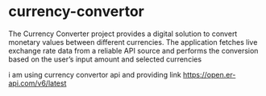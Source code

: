 # currency-convertor
The Currency Converter project provides a digital solution to convert monetary values between different currencies. The application fetches live exchange rate data from a reliable API source and performs the conversion based on the user’s input amount and selected currencies

i am using currency convertor api and providing link 
https://open.er-api.com/v6/latest
